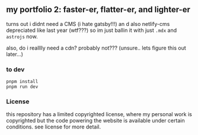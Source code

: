 ## my portfolio 2: faster-er, flatter-er, and lighter-er

turns out i didnt need a CMS (i hate gatsby!!!) an d also netlify-cms depreciated like last year (wtf???) so im just ballin it with just `.mdx` and `astrojs` now.

also, do i realllly need a cdn? probably not??? (unsure.. lets figure this out later...)

### to dev

```
pnpm install
pnpm run dev
```

### License

this repository has a limited copyrighted license, where my personal work is copyrighted but the code powering the website is available under certain conditions. see license for more detail.
